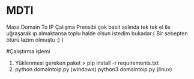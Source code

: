 # MDTI
Mass Domain To IP
Çalışma Prensibi çok basit aslında tek tek el ile uğraşarak ıp almaktansa
toplu halde olsun istedim bukadar.( Bir sebepten ötürü lazım olmuştu :) )

#Çalıştırma işlemi

1. Yüklenmesi gereken paket >  pip install -r requirements.txt
2. python domaintoip.py (windows)
   python3 domaintoip.py (linux)
